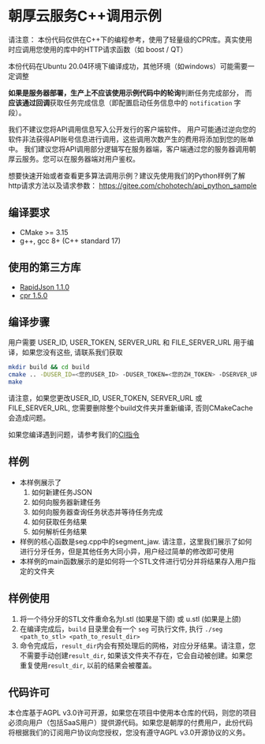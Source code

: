 # 朝厚云服务C++调用示例

请注意： 本份代码仅供在C++下的编程参考，使用了轻量级的CPR库。真实使用时应调用您使用的库中的HTTP请求函数（如 boost / QT）

本份代码在Ubuntu 20.04环境下编译成功，其他环境（如windows）可能需要一定调整

**如果是服务器部署，生产上不应该使用示例代码中的轮询**判断任务完成部分，
而**应该通过回调**获取任务完成信息（即配置启动任务信息中的 `notification` 字段）。

我们不建议您将API调用信息写入公开发行的客户端软件。
用户可能通过逆向您的软件非法获得API账号信息进行调用，这些调用次数产生的费用将添加到您的账单中。
我们建议您将API调用部分逻辑写在服务器端，客户端通过您的服务器调用朝厚云服务。您可以在服务器端对用户鉴权。

想要快速开始或者查看更多算法调用示例？建议先使用我们的Python样例了解http请求方法以及请求参数： https://gitee.com/chohotech/api_python_sample

## 编译要求

- CMake >= 3.15
- g++, gcc 8+ (C++ standard 17)

## 使用的第三方库

- [RapidJson 1.1.0](https://github.com/Tencent/rapidjson)
- [cpr 1.5.0](https://github.com/whoshuu/cpr)

## 编译步骤

用户需要 USER_ID, USER_TOKEN, SERVER_URL 和 FILE_SERVER_URL 用于编译，如果您没有这些, 请联系我们获取

```bash
mkdir build && cd build
cmake .. -DUSER_ID=<您的USER_ID> -DUSER_TOKEN=<您的ZH_TOKEN> -DSERVER_URL=<BASE_URL> -DFILE_SERVER_URL=<FILE_SERVER_URL>
make
```

请注意，如果您更改USER_ID, USER_TOKEN, SERVER_URL 或 FILE_SERVER_URL, 您需要删除整个build文件夹并重新编译, 否则CMakeCache会造成问题。

如果您编译遇到问题，请参考我们的[CI指令](.travis.yml)

## 样例

- 本样例展示了
  1. 如何新建任务JSON
  2. 如何向服务器新建任务
  3. 如何向服务器查询任务状态并等待任务完成
  4. 如何获取任务结果
  5. 如何解析任务结果
- 样例的核心函数是seg.cpp中的segment_jaw. 请注意，这里我们展示了如何进行分牙任务，但是其他任务大同小异，用户经过简单的修改即可使用
- 本样例的main函数展示的是如何将一个STL文件进行切分并将结果存入用户指定的文件夹

## 样例使用

1. 将一个待分牙的STL文件重命名为l.stl (如果是下颌) 或 u.stl (如果是上颌)
2. 在编译完成后，`build` 目录里会有一个 `seg` 可执行文件, 执行 `./seg <path_to_stl> <path_to_result_dir>`
3. 命令完成后，`result_dir`内会有预处理后的网格，对应分牙结果。请注意，您不需要手动创建`result_dir`, 如果该文件夹不存在，它会自动被创建。如果您重复使用`result_dir`, 以前的结果会被覆盖。

## 代码许可

本仓库基于AGPL v3.0许可开源，如果您在项目中使用本仓库的代码，则您的项目必须向用户（包括SaaS用户）提供源代码。如果您是朝厚的付费用户，此份代码将根据我们的订阅用户协议向您授权，您没有遵守AGPL v3.0开源协议的义务。